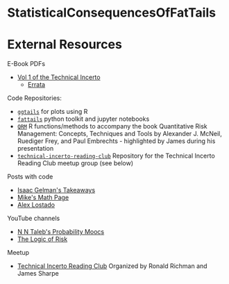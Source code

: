 # StatisticalConsequencesOfFatTails

# External Resources
E-Book PDFs
* [Vol 1 of the Technical Incerto](https://researchers.one/articles/20.01.00018)
    * [Errata](https://www.fooledbyrandomness.com/Errata2020FirstEdition.pdf)

Code Repositories:
* [`ggtails`](https://github.com/David-Salazar/ggtails) for plots using R
* [`fattails`](https://github.com/FergM/fattails) python toolkit and jupyter notebooks
* [`QRM`](https://cran.r-project.org/web/packages/QRM/index.html) R functions/methods to accompany the book Quantitative Risk Management: Concepts, Techniques and Tools by Alexander J. McNeil, Ruediger Frey, and Paul Embrechts - highlighted by James during his presentation
* [`technical-incerto-reading-club`](https://github.com/Technical-Incerto-Reading-Club/technical-incerto-reading-club) Repository for the Technical Incerto Reading Club meetup group (see below)


Posts with code
* [Isaac Gelman's Takeaways](https://gelman.me/scoft.html)
* [Mike's Math Page](https://mikesmathpage.wordpress.com/2016/01/01/the-most-important-piece-of-math-i-learned-in-2015/)
* [Alex Lostado](https://rpubs.com/alostado/719164)

YouTube channels
* [N N Taleb's Probability Moocs](https://www.youtube.com/channel/UC8uY6yLP9BS4BUc9BSc0Jww/videos)
* [The Logic of Risk](https://www.youtube.com/channel/UC_0XoTuNrd_B7V0S7Q0FoVA/videos)

Meetup
* [Technical Incerto Reading Club](http://www.techincertoreadingclub.com) Organized by Ronald Richman and James Sharpe
